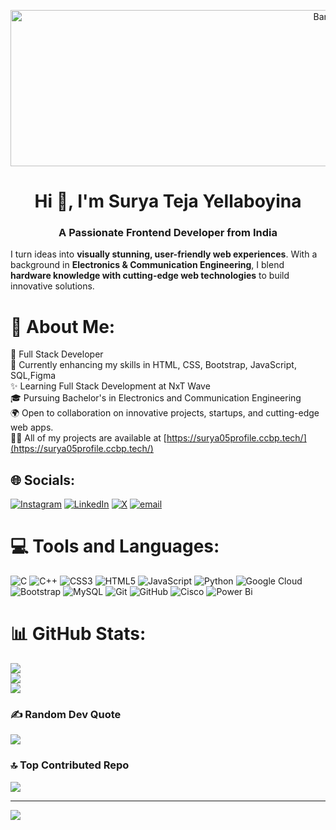 <p align="center">
  <img src="https://res.cloudinary.com/dunateixc/image/upload/v1741884526/gitub_hfvzox.jpg" alt="Banner" width="1000px" height="250px"/>
</p>

<h1 align="center">Hi 👋, I'm Surya Teja Yellaboyina</h1>
<h3 align="center">A Passionate Frontend Developer from India</h3>

I turn ideas into **visually stunning, user-friendly web experiences**. With a background in **Electronics & Communication Engineering**, I blend **hardware knowledge with cutting-edge web technologies** to build innovative solutions.  


# 💫 About Me:
💼 Full Stack Developer<br>🌱 Currently enhancing my skills in HTML, CSS, Bootstrap, JavaScript, SQL,Figma<br>✨ Learning Full Stack Development at NxT Wave<br>🎓 Pursuing Bachelor's in Electronics and Communication Engineering<br>🌍 Open to collaboration on innovative projects, startups, and cutting-edge web apps.<br>👨‍💻 All of my projects are available at [https://surya05profile.ccbp.tech/](https://surya05profile.ccbp.tech/)



## 🌐 Socials:
[![Instagram](https://img.shields.io/badge/Instagram-%23E4405F.svg?logo=Instagram&logoColor=white)](https://instagram.com/https://www.instagram.com/_your.soulfulboy_) [![LinkedIn](https://img.shields.io/badge/LinkedIn-%230077B5.svg?logo=linkedin&logoColor=white)](https://linkedin.com/in/https://www.linkedin.com/in/surya-teja-yellaboyina/) [![X](https://img.shields.io/badge/X-black.svg?logo=X&logoColor=white)](https://x.com/https://x.com/Surya_teja_05) [![email](https://img.shields.io/badge/Email-D14836?logo=gmail&logoColor=white)](mailto:yellaboinasuryateja@gmail.com) 

# 💻 Tools and Languages:
![C](https://img.shields.io/badge/c-%2300599C.svg?style=for-the-badge&logo=c&logoColor=white) ![C++](https://img.shields.io/badge/c++-%2300599C.svg?style=for-the-badge&logo=c%2B%2B&logoColor=white) ![CSS3](https://img.shields.io/badge/css3-%231572B6.svg?style=for-the-badge&logo=css3&logoColor=white) ![HTML5](https://img.shields.io/badge/html5-%23E34F26.svg?style=for-the-badge&logo=html5&logoColor=white) ![JavaScript](https://img.shields.io/badge/javascript-%23323330.svg?style=for-the-badge&logo=javascript&logoColor=%23F7DF1E) ![Python](https://img.shields.io/badge/python-3670A0?style=for-the-badge&logo=python&logoColor=ffdd54) ![Google Cloud](https://img.shields.io/badge/GoogleCloud-%234285F4.svg?style=for-the-badge&logo=google-cloud&logoColor=white) ![Bootstrap](https://img.shields.io/badge/bootstrap-%238511FA.svg?style=for-the-badge&logo=bootstrap&logoColor=white) ![MySQL](https://img.shields.io/badge/mysql-4479A1.svg?style=for-the-badge&logo=mysql&logoColor=white) ![Git](https://img.shields.io/badge/git-%23F05033.svg?style=for-the-badge&logo=git&logoColor=white) ![GitHub](https://img.shields.io/badge/github-%23121011.svg?style=for-the-badge&logo=github&logoColor=white) ![Cisco](https://img.shields.io/badge/cisco-%23049fd9.svg?style=for-the-badge&logo=cisco&logoColor=black) ![Power Bi](https://img.shields.io/badge/power_bi-F2C811?style=for-the-badge&logo=powerbi&logoColor=black)
# 📊 GitHub Stats:
![](https://github-readme-stats.vercel.app/api?username=Suryateja200405&theme=noctis_minimus&hide_border=false&include_all_commits=false&count_private=false)<br/>
![](https://nirzak-streak-stats.vercel.app/?user=Suryateja200405&theme=noctis_minimus&hide_border=false)<br/>
![](https://github-readme-stats.vercel.app/api/top-langs/?username=Suryateja200405&theme=noctis_minimus&hide_border=false&include_all_commits=false&count_private=false&layout=compact)

### ✍️ Random Dev Quote
![](https://quotes-github-readme.vercel.app/api?type=horizontal&theme=radical)

### 🔝 Top Contributed Repo
![](https://github-contributor-stats.vercel.app/api?username=Suryateja200405&limit=5&theme=dark&combine_all_yearly_contributions=true)

---
[![](https://visitcount.itsvg.in/api?id=Suryateja200405&icon=0&color=0)](https://visitcount.itsvg.in)

<!-- Proudly created with GPRM ( https://gprm.itsvg.in ) -->
